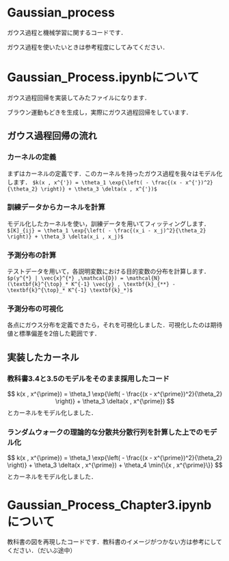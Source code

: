 # Gaussian_process
ガウス過程と機械学習に関するコードです．

ガウス過程を使いたいときは参考程度にしてみてください．

# Gaussian_Process.ipynbについて
ガウス過程回帰を実装してみたファイルになります．

ブラウン運動もどきを生成し，実際にガウス過程回帰をしています．
## ガウス過程回帰の流れ
### カーネルの定義
まずはカーネルの定義です．このカーネルを持ったガウス過程を我々はモデル化します．
`$k(x , x^{'}) = \theta_1 \exp{\left( - \frac{(x - x^{'})^2}{\theta_2} \right)} + \theta_3 \delta(x , x^{'})$`
### 訓練データからカーネルを計算
モデル化したカーネルを使い，訓練データを用いてフィッティングします．
`$[K]_{ij} = \theta_1 \exp{\left( - \frac{(x_i - x_j)^2}{\theta_2} \right)} + \theta_3 \delta(x_i , x_j)$`
### 予測分布の計算
テストデータを用いて，各説明変数における目的変数の分布を計算します．
`$p(y^{*} | \vec{x}^{*} ,\mathcal{D}) = \mathcal{N} (\textbf{k}^{\top}_* K^{-1} \vec{y} , \textbf{k}_{**} - \textbf{k}^{\top}_* K^{-1} \textbf{k}_*)$`
### 予測分布の可視化
各点にガウス分布を定義できたら，それを可視化しました．可視化したのは期待値と標準偏差を2倍した範囲です．
## 実装したカーネル
### 教科書3.4と3.5のモデルをそのまま採用したコード
$$
k(x , x^{\prime}) = \theta_1 \exp{\left( - \frac{(x - x^{\prime})^2}{\theta_2} \right)} + \theta_3 \delta(x , x^{\prime}) 
$$
とカーネルをモデル化しました．
### ランダムウォークの理論的な分散共分散行列を計算した上でのモデル化
$$
k(x , x^{\prime}) = \theta_1 \exp{\left( - \frac{(x - x^{\prime})^2}{\theta_2} \right)} + \theta_3 \delta(x , x^{\prime}) + \theta_4 \min{\{x , x^{\prime}\}}
$$
とカーネルをモデル化しました．
# Gaussian_Process_Chapter3.ipynbについて
教科書の図を再現したコードです．教科書のイメージがつかない方は参考にしてください．（だいぶ途中）
